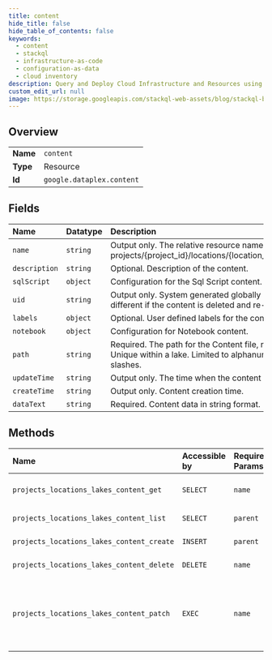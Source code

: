 ```yaml
---
title: content
hide_title: false
hide_table_of_contents: false
keywords:
  - content
  - stackql
  - infrastructure-as-code
  - configuration-as-data
  - cloud inventory
description: Query and Deploy Cloud Infrastructure and Resources using SQL
custom_edit_url: null
image: https://storage.googleapis.com/stackql-web-assets/blog/stackql-blog-post-featured-image.png
---
```

  
    

## Overview
<table><tbody>
<tr><td><b>Name</b></td><td><code>content</code></td></tr>
<tr><td><b>Type</b></td><td>Resource</td></tr>
<tr><td><b>Id</b></td><td><code>google.dataplex.content</code></td></tr>
</tbody></table>

## Fields
| Name | Datatype | Description |
|:-----|:---------|:------------|
| `name` | `string` | Output only. The relative resource name of the content, of the form: projects/{project_id}/locations/{location_id}/lakes/{lake_id}/content/{content_id} |
| `description` | `string` | Optional. Description of the content. |
| `sqlScript` | `object` | Configuration for the Sql Script content. |
| `uid` | `string` | Output only. System generated globally unique ID for the content. This ID will be different if the content is deleted and re-created with the same name. |
| `labels` | `object` | Optional. User defined labels for the content. |
| `notebook` | `object` | Configuration for Notebook content. |
| `path` | `string` | Required. The path for the Content file, represented as directory structure. Unique within a lake. Limited to alphanumerics, hyphens, underscores, dots and slashes. |
| `updateTime` | `string` | Output only. The time when the content was last updated. |
| `createTime` | `string` | Output only. Content creation time. |
| `dataText` | `string` | Required. Content data in string format. |
## Methods
| Name | Accessible by | Required Params | Description |
|:-----|:--------------|:----------------|:------------|
| `projects_locations_lakes_content_get` | `SELECT` | `name` | Get a content resource. |
| `projects_locations_lakes_content_list` | `SELECT` | `parent` | List content. |
| `projects_locations_lakes_content_create` | `INSERT` | `parent` | Create a content. |
| `projects_locations_lakes_content_delete` | `DELETE` | `name` | Delete a content. |
| `projects_locations_lakes_content_patch` | `EXEC` | `name` | Update a content. Only supports full resource update. |
